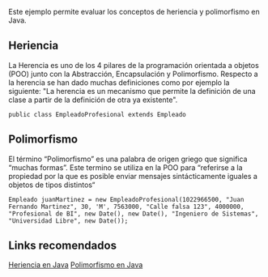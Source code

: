 Este ejemplo permite evaluar los conceptos de heriencia y polimorfismo en Java. 

## Heriencia
La Herencia es uno de los 4 pilares de la programación orientada a objetos (POO) junto con la Abstracción, Encapsulación y Polimorfismo. Respecto a la herencia se han dado muchas definiciones como por ejemplo la siguiente: "La herencia es un mecanismo que permite la definición de una clase a partir de la definición de otra ya existente". 

`public class EmpleadoProfesional extends Empleado`

## Polimorfismo

El término “Polimorfismo” es una palabra de origen griego que significa “muchas formas”. Este termino se utiliza en la POO para “referirse a la propiedad por la que es posible enviar mensajes sintácticamente iguales a objetos de tipos distintos“

`Empleado juanMartinez = new EmpleadoProfesional(1022966500, "Juan Fernando Martinez", 30, 'M', 7563000, "Calle falsa 123", 4000000, "Profesional de BI", new Date(), new Date(), "Ingeniero de Sistemas", "Universidad Libre", new Date());`

## Links recomendados
[Heriencia en Java](http://jarroba.com/herencia-en-la-programacion-orientada-a-objetos-ejemplo-en-java/)
[Polimorfismo en Java](http://jarroba.com/polimorfismo-en-java-parte-i-con-ejemplos/)
